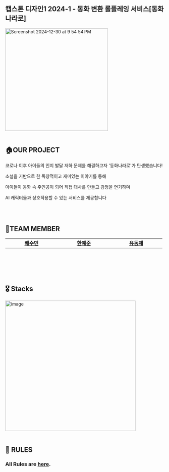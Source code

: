 ## 캡스톤 디자인1 2024-1 - 동화 변환 롤플레잉 서비스[동화나라로]
<img width="325" alt="Screenshot 2024-12-30 at 9 54 54 PM" src="https://github.com/user-attachments/assets/0360693b-8443-4d21-849f-90b83dec52af" />

<br>
<br>

## 🏠OUR PROJECT

코로나 이후 아이들의 인지 발달 저하 문제를 해결하고자 '동화나라로'가 탄생했습니다!

소설을 기반으로 한 독창적이고 재미있는 이야기를 통해

아이들이 동화 속 주인공이 되어 직접 대사를 만들고 감정을 연기하며

AI 캐릭터들과 상호작용할 수 있는 서비스를 제공합니다

<br>
<br>


## 👥TEAM MEMBER
<table>
    <tr align="center">
        <td style="min-width: 150px;">
            <a href="https://github.com/sumsum07">
              <b>배수민</b>
            </a>
        </td>
        <td style="min-width: 150px;">
            <a href="https://github.com/at-yejun">
              <b>한예준</b>
            </a>
        </td>
        <td style="min-width: 150px;">
            <a href="https://github.com/dongje">
              <b>유동제</b>
            </a> 
        </td>
    </tr>
</table>
<br/><br/>

<br>
<br>

## 🎖️ Stacks 
<img width="413" alt="image" src="https://github.com/user-attachments/assets/96fdbe54-42e0-426b-a45d-95f6d136412b" />

 
<br>
<br>

## 🤝 RULES
### All Rules are [here](./Rules.md).

